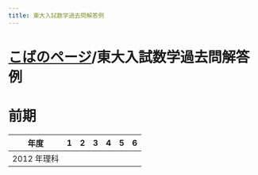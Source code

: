 ```yaml
---
title: 東大入試数学過去問解答例
---
```


# [こばのページ](../index.html)/東大入試数学過去問解答例

# 前期

|年度|1|2|3|4|5|6|
|--|--|--|--|--|--|--|
|2012 年理科||||||
